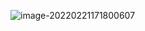 ![image-20220221171800607](https://gitee.com/LovelyHzz/imgSave/raw/master/note/202202211718708.png)
